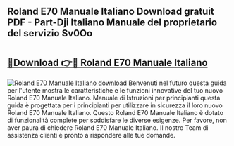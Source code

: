 ## Roland E70 Manuale Italiano Download gratuit PDF - Part-Dji Italiano Manuale del proprietario del servizio Sv0Oo

# <h2><a href="http://dfb0k40.blite.top/?on=Roland+E70+Manuale+Italiano">🔗Download 👉🔴 Roland E70 Manuale Italiano</a></h2>

[![Roland E70 Manuale Italiano download](https://i.imgur.com/lujVjoI.png)](http://dfb0k40.blite.top/?on=Roland+E70+Manuale+Italiano)
Benvenuti nel futuro questa guida per l'utente mostra le caratteristiche e le funzioni innovative del tuo nuovo Roland E70 Manuale Italiano. Manuale di Istruzioni per principianti questa guida è progettata per i principianti per utilizzare in sicurezza il loro nuovo Roland E70 Manuale Italiano. Questo Roland E70 Manuale Italiano è dotato di funzionalità complete per soddisfare le diverse esigenze. Per favore, non aver paura di chiedere Roland E70 Manuale Italiano. Il nostro Team di assistenza clienti è pronto a rispondere alle tue domande.
